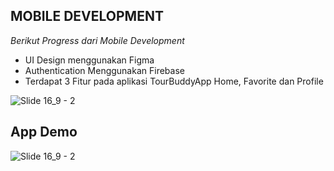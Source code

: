 ## MOBILE DEVELOPMENT

*Berikut Progress dari Mobile Development*
- UI Design menggunakan Figma
- Authentication Menggunakan Firebase
- Terdapat 3 Fitur pada aplikasi TourBuddyApp Home, Favorite dan Profile


![Slide 16_9 - 2](https://storage.googleapis.com/tourbuddy/TourBuddyUi.png)

## App Demo
![Slide 16_9 - 2](https://storage.googleapis.com/tourbuddy/TourBuddy%20Demo.gif)
 
